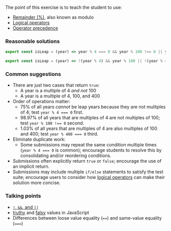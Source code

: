 The point of this exercise is to teach the student to use:
- [Remainder (%)](https://developer.mozilla.org/en-US/docs/Web/JavaScript/Reference/Operators/Arithmetic_Operators#Remainder_()), also known as modulo
- [Logical operators](https://developer.mozilla.org/en-US/docs/Web/JavaScript/Reference/Operators/Logical_Operators)
- [Operator precedence](https://developer.mozilla.org/en-US/docs/Web/JavaScript/Reference/Operators/Operator_Precedence)

### Reasonable solutions

```javascript
export const isLeap = (year) => year % 4 === 0 && year % 100 !== 0 || year % 400 === 0;
```

```javascript
export const isLeap = (year) => !(year % 4) && year % 100 || !(year % 400);
```

### Common suggestions
- There are just two cases that return `true`:
  - A year is a multiple of 4 *and not* 100
  - A year is a multiple of 4, 100, and 400
- Order of operations matter:
  - 75% of all years *cannot* be leap years because they are not mulitples of 4; test `year % 4 === 0` first.
  - 98.97% of all years that are multiples of 4 are not multiples of 100; test `year % 100 !== 0` second.
  - 1.03% of all years that are multiples of 4 are also multiples of 100 and 400; test `year % 400 === 0` third.
- Eliminate duplicate work:
  -  Some submissions may repeat the same condition multiple times (`year % 4 === 0` is common); encourage students to resolve this by consolidating and/or reordering conditions.
- Submissions often explicitly return `true` or `false`; encourage the use of an implicit return.
- Submissions may include multiple `if/else` statements to satisfy the test suite; encourage users to consider how [logical operators](https://developer.mozilla.org/en-US/docs/Web/JavaScript/Reference/Operators/Logical_Operators) can make their solution more concise.

### Talking points
- [`!`, `&&`, and `||`](https://developer.mozilla.org/en-US/docs/Web/JavaScript/Reference/Operators/Logical_Operators)
- [truthy](https://developer.mozilla.org/en-US/docs/Glossary/Truthy) and [falsy](https://developer.mozilla.org/en-US/docs/Glossary/Falsy) values in JavaScript
- Differences between loose value equality (`==`) and same-value equality (`===`)
